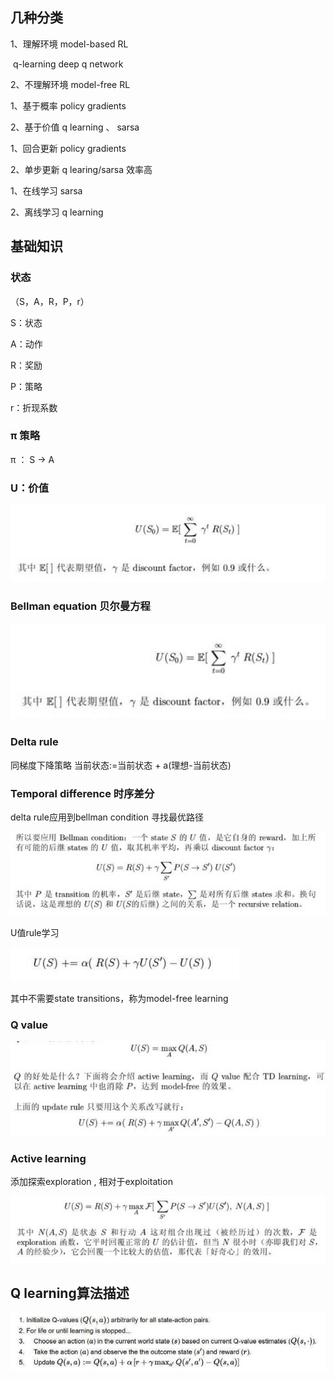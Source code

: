 ## 几种分类

1、理解环境 model-based RL

​	q-learning  deep q network  

2、不理解环境 model-free RL



1、基于概率   policy gradients

2、基于价值   q learning 、 sarsa



1、回合更新  policy gradients

2、单步更新 q learing/sarsa   效率高



1、在线学习   sarsa

2、离线学习  q learning 



## 基础知识

### 状态

（S，A，R，P，r）

S：状态

A：动作

R：奖励

P：策略

r：折现系数



### π 策略

π ： S -> A



### U：价值

![QQ图片20171210143327](https://github.com/mutha008/rl_serise/blob/master/QQ图片20171210143327.png)

### 

### Bellman equation 贝尔曼方程

![](.\QQ图片20171210143138.png)

### Delta rule

同梯度下降策略  当前状态:=当前状态 + a(理想-当前状态)



### Temporal difference 时序差分

delta rule应用到bellman condition 寻找最优路径

![QQ图片20171210144551](.\QQ图片20171210144551.png)

U值rule学习

![QQ图片20171210145505](.\QQ图片20171210145505.png)

其中不需要state transitions，称为model-free learning

### Q value

![QQ图片20171210145649](.\QQ图片20171210145649.png)



### Active learning

添加探索exploration ,   相对于exploitation

![QQ图片20171210150204](.\QQ图片20171210150204.png)

## Q learning算法描述



![u=771899190,3095662949&fm=173&app=25&f=JPEG](.\u=771899190,3095662949&fm=173&app=25&f=JPEG.jpg)

